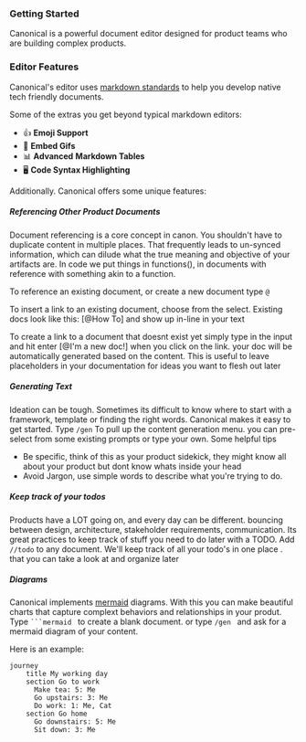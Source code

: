 ### Getting Started

Canonical is a powerful document editor designed for product teams who are building complex products.&#x20;

### Editor Features

Canonical's editor uses [markdown standards](https://www.markdownguide.org/basic-syntax/) to help you develop native tech friendly documents.&#x20;

Some of the extras you get beyond typical markdown editors:

* 👍 **Emoji Support**
* 🎥 **Embed Gifs**
* 📊 **Advanced** **Markdown Tables**
* 🖥 **Code Syntax Highlighting**

Additionally. Canonical offers some unique features:&#x20;

##### Referencing Other Product Documents

Document referencing is a core concept in canon. You shouldn't have to duplicate content in multiple places. That frequently leads to un-synced information, which can dilude what the true meaning and objective of your artifacts are. In code we put things in functions(), in documents with reference with something akin to a function.&#x20;

To reference an existing document, or create a new document type `@`

To insert a link to an existing document, choose from the select. Existing docs look like this: [@How To] and show up in-line in your text

To create a link to a document that doesnt exist yet simply type in the input and hit enter [@I'm a new doc!] when you click on the link. your doc will be automatically generated based on the content. This is useful to leave placeholders in your documentation for ideas you want to flesh out later

##### Generating Text

Ideation can be tough. Sometimes its difficult to know where to start with a framework, template or finding the right words. Canonical makes it easy to get started. Type `/gen` To pull up the content generation menu. you can pre-select from some existing prompts or type your own. Some helpful tips

* Be specific, think of this as your product sidekick, they might know all about your product but dont know whats inside your head
* Avoid Jargon, use simple words to describe what you're trying to do.&#x20;

##### Keep track of your todos 

Products have a LOT going on, and every day can be different. bouncing between design, architecture, stakeholder requirements, communication. Its great practices to keep track of stuff you need to do later with a TODO. Add `//todo` to any document. We'll keep track of all your todo's in one place . that you can take a look at and organize later

##### Diagrams

Canonical implements [mermaid](https://mermaid.js.org/) diagrams. With this you can make beautiful charts that capture complext behaviors and relationships in your produt. Type  ` ```mermaid  `               to create a blank document. or type `/gen `                  and ask for a mermaid diagram of your content.

Here is an example:&#x20;

```mermaid
journey
    title My working day
    section Go to work
      Make tea: 5: Me
      Go upstairs: 3: Me
      Do work: 1: Me, Cat
    section Go home
      Go downstairs: 5: Me
      Sit down: 3: Me
```
